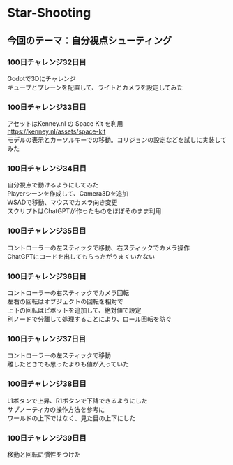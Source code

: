 # Star-Shooting

## 今回のテーマ：自分視点シューティング

### 100日チャレンジ32日目
Godotで3Dにチャレンジ  
キューブとプレーンを配置して、ライトとカメラを設定してみた  

### 100日チャレンジ33日目
アセットはKenney.nl の Space Kit を利用  
https://kenney.nl/assets/space-kit  
モデルの表示とカーソルキーでの移動。コリジョンの設定などを試しに実装してみた  

### 100日チャレンジ34日目
自分視点で動けるようにしてみた  
Playerシーンを作成して、Camera3Dを追加  
WSADで移動、マウスでカメラ向き変更  
スクリプトはChatGPTが作ったものをほぼそのまま利用  

### 100日チャレンジ35日目
コントローラーの左スティックで移動、右スティックでカメラ操作  
ChatGPTにコードを出してもらったがうまくいかない  

### 100日チャレンジ36日目
コントローラーの右スティックでカメラ回転  
左右の回転はオブジェクトの回転を相対で  
上下の回転はピボットを追加して、絶対値で設定  
別ノードで分離して処理することにより、ロール回転を防ぐ  

### 100日チャレンジ37日目
コントローラーの左スティックで移動  
離したときでも思ったよりも値が入っていた  

### 100日チャレンジ38日目
L1ボタンで上昇、R1ボタンで下降できるようにした  
サブノーティカの操作方法を参考に  
ワールドの上下ではなく、見た目の上下にした  

### 100日チャレンジ39日目
移動と回転に慣性をつけた  
